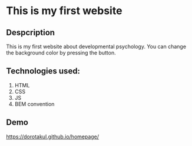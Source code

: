 # This is my first website

## Despcription
This is my first website about developmental psychology. You can change the background color by pressing the button. 
## Technologies used:
1. HTML
2. CSS
3. JS
4. BEM convention
## Demo
https://dorotakul.github.io/homepage/


